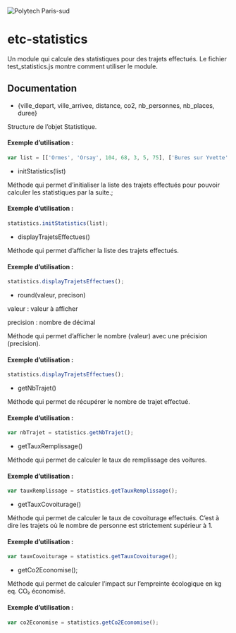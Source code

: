 
![Polytech Paris-sud](https://www.usinenouvelle.com/mediatheque/3/4/0/000268043_image_260x175.jpg)
# etc-statistics
Un module qui calcule des statistiques pour des trajets effectués. Le fichier test_statistics.js montre comment utiliser le module.


## Documentation

* {ville_depart, ville_arrivee, distance, co2, nb_personnes, nb_places, duree}

Structure de l’objet Statistique.

#### Exemple d’utilisation :
```javascript
var list = [['Ormes', 'Orsay', 104, 68, 3, 5, 75], ['Bures sur Yvette', 'Orsay', 4, 2, 1, 5, 10]];
```

* initStatistics(list)

Méthode qui permet d’initialiser la liste des trajets effectués pour pouvoir calculer les statistiques par la suite.;

#### Exemple d’utilisation :
```javascript
statistics.initStatistics(list);
```

* displayTrajetsEffectues()

Méthode qui permet d’afficher la liste des trajets effectués.

#### Exemple d’utilisation :
```javascript
statistics.displayTrajetsEffectues();
```

* round(valeur, precison)

valeur : valeur à afficher

precision : nombre de décimal

Méthode qui permet d’afficher le nombre (valeur) avec une précision (precision).

#### Exemple d’utilisation :
```javascript
statistics.displayTrajetsEffectues();
```

* getNbTrajet()

Méthode qui permet de récupérer le nombre de trajet effectué.

#### Exemple d’utilisation :
```javascript
var nbTrajet = statistics.getNbTrajet();
```

* getTauxRemplissage()

Méthode qui permet de calculer le taux de remplissage des voitures.

#### Exemple d’utilisation :
```javascript
var tauxRemplissage = statistics.getTauxRemplissage();
```

* getTauxCovoiturage()

Méthode qui permet de calculer le taux de covoiturage effectués. C’est à dire les trajets où le nombre de personne est strictement supérieur à 1.

#### Exemple d’utilisation :
```javascript
var tauxCovoiturage = statistics.getTauxCovoiturage();
```

* getCo2Economise();

Méthode qui permet de calculer l’impact sur l’empreinte écologique en kg eq. CO₂ économisé.

#### Exemple d’utilisation :
```javascript
var co2Economise = statistics.getCo2Economise();
```
